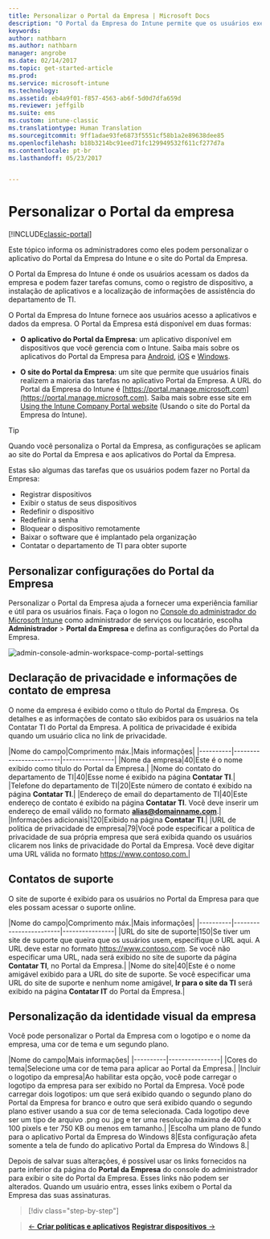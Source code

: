 ```yaml
---
title: Personalizar o Portal da Empresa | Microsoft Docs
description: "O Portal da Empresa do Intune permite que os usuários executem tarefas comuns como registrar dispositivos, instalar aplicativos e localizar informações do departamento de IT."
keywords: 
author: nathbarn
ms.author: nathbarn
manager: angrobe
ms.date: 02/14/2017
ms.topic: get-started-article
ms.prod: 
ms.service: microsoft-intune
ms.technology: 
ms.assetid: eb4a9f01-f857-4563-ab6f-5d0d7dfa659d
ms.reviewer: jeffgilb
ms.suite: ems
ms.custom: intune-classic
ms.translationtype: Human Translation
ms.sourcegitcommit: 9ff1adae93fe6873f5551cf58b1a2e89638dee85
ms.openlocfilehash: b18b3214bc91eed71fc129949532f611cf277d7a
ms.contentlocale: pt-br
ms.lasthandoff: 05/23/2017


---
```


# <a name="customize-the-company-portal"></a>Personalizar o Portal da empresa

[!INCLUDE[classic-portal](../includes/classic-portal.md)]

Este tópico informa os administradores como eles podem personalizar o aplicativo do Portal da Empresa do Intune e o site do Portal da Empresa.

O Portal da Empresa do Intune é onde os usuários acessam os dados da empresa e podem fazer tarefas comuns, como o registro de dispositivo, a instalação de aplicativos e a localização de informações de assistência do departamento de TI.

O Portal da Empresa do Intune fornece aos usuários acesso a aplicativos e dados da empresa. O Portal da Empresa está disponível em duas formas:

-   **O aplicativo do Portal da Empresa**: um aplicativo disponível em dispositivos que você gerencia com o Intune. Saiba mais sobre os aplicativos do Portal da Empresa para [Android](/intune-user-help/using-your-android-device-with-intune), [iOS](/intune-user-help/using-your-iOS-or-macOS-device-with-intune) e [Windows](/intune-user-help/using-your-windows-device-with-intune).


- **O site do Portal da Empresa**: um site que permite que usuários finais realizem a maioria das tarefas no aplicativo Portal da Empresa. A URL do Portal da Empresa do Intune é [https://portal.manage.microsoft.com](https://portal.manage.microsoft.com). Saiba mais sobre esse site em [Using the Intune Company Portal website](/intune-user-help/using-the-intune-company-portal-website) (Usando o site do Portal da Empresa do Intune).

> [!TIP]
> Quando você personaliza o Portal da Empresa, as configurações se aplicam ao site do Portal da Empresa e aos aplicativos do Portal da Empresa.

Estas são algumas das tarefas que os usuários podem fazer no Portal da Empresa:

-   Registrar dispositivos
-   Exibir o status de seus dispositivos
-   Redefinir o dispositivo
-   Redefinir a senha
-   Bloquear o dispositivo remotamente
-   Baixar o software que é implantado pela organização
-   Contatar o departamento de TI para obter suporte

## <a name="customize-company-portal-settings"></a>Personalizar configurações do Portal da Empresa
Personalizar o Portal da Empresa ajuda a fornecer uma experiência familiar e útil para os usuários finais. Faça o logon no [Console do administrador do Microsoft Intune](https://manage.microsoft.com) como administrador de serviços ou locatário, escolha **Administrador** &gt; **Portal da Empresa** e defina as configurações do Portal da Empresa.

![admin-console-admin-workspace-comp-portal-settings](./media/companyportal.png)

## <a name="company-contact-information-and-privacy-statement"></a>Declaração de privacidade e informações de contato de empresa
O nome da empresa é exibido como o título do Portal da Empresa. Os detalhes e as informações de contato são exibidos para os usuários na tela Contatar TI do Portal da Empresa. A política de privacidade é exibida quando um usuário clica no link de privacidade.

|Nome do campo|Comprimento máx.|Mais informações|
    |----------|------------------------|----------------|
    |Nome da empresa|40|Este é o nome exibido como título do Portal da Empresa.|
    |Nome do contato do departamento de TI|40|Esse nome é exibido na página **Contatar TI**.|
    |Telefone do departamento de TI|20|Este número de contato é exibido na página **Contatar TI**.|
    |Endereço de email do departamento de TI|40|Este endereço de contato é exibido na página **Contatar TI**. Você deve inserir um endereço de email válido no formato **alias@domainname.com**.|
    |Informações adicionais|120|Exibido na página **Contatar TI**.|
    |URL de política de privacidade de empresa|79|Você pode especificar a política de privacidade de sua própria empresa que será exibida quando os usuários clicarem nos links de privacidade do Portal da Empresa. Você deve digitar uma URL válida no formato https://www.contoso.com.|

## <a name="support-contacts"></a>Contatos de suporte
O site de suporte é exibido para os usuários no Portal da Empresa para que eles possam acessar o suporte online.

|Nome do campo|Comprimento máx.|Mais informações|
    |----------|------------------------|----------------|
    |URL do site de suporte|150|Se tiver um site de suporte que queira que os usuários usem, especifique o URL aqui. A URL deve estar no formato https://www.contoso.com. Se você não especificar uma URL, nada será exibido no site de suporte da página **Contatar TI**, no Portal da Empresa.|
    |Nome do site|40|Este é o nome amigável exibido para a URL do site de suporte. Se você especificar uma URL do site de suporte e nenhum nome amigável, **Ir para o site da TI** será exibido na página **Contatar IT** do Portal da Empresa.|

## <a name="company-branding-customization"></a>Personalização da identidade visual da empresa
Você pode personalizar o Portal da Empresa com o logotipo e o nome da empresa, uma cor de tema e um segundo plano.

|Nome do campo|Mais informações|
    |----------|----------------|
    |Cores do tema|Selecione uma cor de tema para aplicar ao Portal da Empresa.|
    |Incluir o logotipo da empresa|Ao habilitar esta opção, você pode carregar o logotipo da empresa para ser exibido no Portal da Empresa. Você pode carregar dois logotipos: um que será exibido quando o segundo plano do Portal da Empresa for branco e outro que será exibido quando o segundo plano estiver usando a sua cor de tema selecionada. Cada logotipo deve ser um tipo de arquivo .png ou .jpg e ter uma resolução máxima de 400 x 100 pixels e ter 750 KB ou menos em tamanho.|
    |Escolha um plano de fundo para o aplicativo Portal da Empresa do Windows 8|Esta configuração afeta somente a tela de fundo do aplicativo Portal da Empresa do Windows 8.|


Depois de salvar suas alterações, é possível usar os links fornecidos na parte inferior da página do **Portal da Empresa** do console do administrador para exibir o site do Portal da Empresa. Esses links não podem ser alterados. Quando um usuário entra, esses links exibem o Portal da Empresa das suas assinaturas.

>[!div class="step-by-step"]

>[&larr; **Criar políticas e aplicativos**](.\start-with-a-paid-subscription-to-microsoft-intune-step-6.md)       [**Registrar dispositivos** &rarr;](.\start-with-a-paid-subscription-to-microsoft-intune-step-8.md)  

